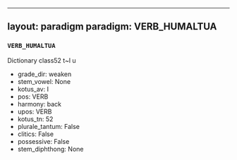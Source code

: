 
---
layout: paradigm
paradigm: VERB_HUMALTUA
---
### ` VERB_HUMALTUA `

Dictionary class52 t~l u
* grade_dir: weaken
* stem_vowel: None
* kotus_av: I
* pos: VERB
* harmony: back
* upos: VERB
* kotus_tn: 52
* plurale_tantum: False
* clitics: False
* possessive: False
* stem_diphthong: None

